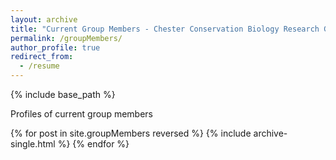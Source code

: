 ```yaml
---
layout: archive
title: "Current Group Members - Chester Conservation Biology Research Group"
permalink: /groupMembers/
author_profile: true
redirect_from:
  - /resume
---
```


{% include base_path %}

Profiles of current group members

{% for post in site.groupMembers reversed %}
  {% include archive-single.html %}
{% endfor %}
